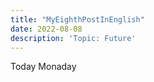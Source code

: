 ```yaml
---
title: "MyEighthPostInEnglish"
date: 2022-08-08
description: 'Topic: Future'
---
```


Today Monaday
